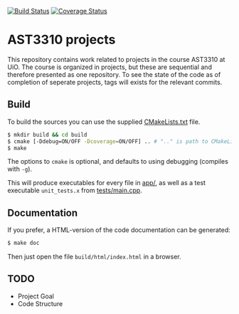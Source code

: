 [![Build Status](https://travis-ci.org/bsamseth/ast3310.svg?branch=master)](https://travis-ci.org/bsamseth/ast3310)
[![Coverage Status](https://coveralls.io/repos/github/bsamseth/ast3310/badge.svg?branch=master)](https://coveralls.io/github/bsamseth/ast3310?branch=master)

# AST3310 projects
This repository contains work related to projects in the course
AST3310 at UiO.  The course is organized in projects, but these are
sequential and therefore presented as one repository. To see the state of the code as of completion of
seperate projects, tags will exists for the relevant commits. 

## Build
To build the sources you can use the supplied [CMakeLists.txt](CMakeLists.txt) file.

``` bash
$ mkdir build && cd build
$ cmake [-Ddebug=ON/OFF -Dcoverage=ON/OFF] .. # ".." is path to CMakeLists.txt
$ make
```

The options to `cmake` is optional, and defaults to using debugging (compiles with `-g`).

This will produce executables for every file in [app/](app/), as well
as a test executable `unit_tests.x` from [tests/main.cpp](tests/main.cpp).

## Documentation
If you prefer, a HTML-version of the code documentation can be generated:

``` bash
$ make doc
```

Then just open the file `build/html/index.html` in a browser. 

## TODO
- Project Goal
- Code Structure

